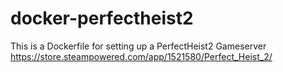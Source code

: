 # docker-perfectheist2

This is a Dockerfile for setting up a PerfectHeist2 Gameserver
https://store.steampowered.com/app/1521580/Perfect_Heist_2/
